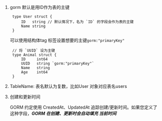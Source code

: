 1. gorm 默认是用ID作为表的主键

        type User struct {
            ID   string // 默认情况下，名为 `ID` 的字段会作为表的主键
            Name string
        }
    
    可以使用结构体tag 标签设置想要的主键`gorm:"primaryKey"`

        // 将 `UUID` 设为主键
        type Animal struct {
            ID     int64
            UUID   string `gorm:"primaryKey"`
            Name   string
            Age    int64
        }

2. TableName: 表名默认为复数，比如User 对象对应表名users

3. 创建和更新时间

   GORM 约定使用 CreatedAt、UpdatedAt 追踪创建/更新时间。如果您定义了这种字段，***GORM 在创建、更新时会自动填充 当前时间***